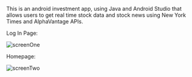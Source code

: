 This is an android investment app, using Java and Android Studio that allows users to get real time stock data and stock news using New York Times and AlphaVantage APIs.

Log In Page:

![screenOne](https://user-images.githubusercontent.com/118498961/229680727-0a2caf12-b6c5-4032-9356-8d3e052e6c89.PNG)

Homepage:

![screenTwo](https://user-images.githubusercontent.com/118498961/229680754-766f6f85-906a-4fab-9b0b-3106756e59d4.PNG)
